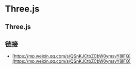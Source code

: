 # Three.js

## Three.js

## 链接

* [https://mp.weixin.qq.com/s/QSnKJCtbZCbW0ymsvY8IFQ](https://mp.weixin.qq.com/s/QSnKJCtbZCbW0ymsvY8IFQ)

